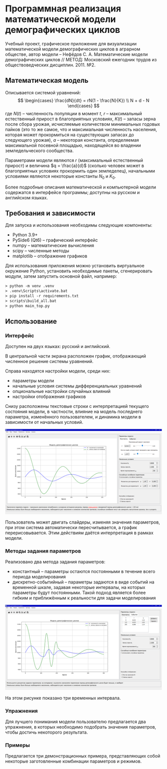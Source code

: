 # Программная реализация математической модели демографических циклов
Учебный проект, графическое приложение для визуализации математической модели демографических циклов в аграрном обществе, автор модели – Нефёдов С. А. Математические модели демографических циклов // МЕТОД: Московский ежегодник трудов из обществоведческих дисциплин. 2011. №2.

## Математическая модель
Описывается системой уравнений:
$$
\begin{cases} \frac{dN}{dt} = rN(1 - \frac{N}{K}) \\ N + d - N \end{cases}
$$
где $N(t)$ – численность популяции в момент $t$, $r$ – максимальный естественный прирост в благоприятных условиях, $K(t)$ – запасы зерна после сбора урожая, исчисляемые количеством минимальных годовых пайков (это то же самое, что и максимальная численность населения, которая может прокормиться на существующих запасах до следующего урожая), $a$ – некоторая константа, определяемая максимальной посевной площадью, находящейся во владении земледельческого сообщества.

Параметрами модели являются $r$ (максимальный естественный прирост) и величина $q = \frac{a}{d}$ (сколько человек может в благоприятных условиях прокормить один земледелец), начальными условиями являются некоторые константы $N_0$ и $K_0$.

Более подробные описания математической и компьютерной модели содержатся в интерфейсе программы; доступны на русском и английском языках.

## Требования и зависимости
Для запуска и использования необходимы следующие компоненты:
* Python 3.9+
* PySide6 (Qt6) – графический интерфейс
* numpy – математические вычисления
* scipy – численные методы
* matplotlib – отображение графиков

Для использования приложения можно установить виртуальное окружение Python, установить необходимые пакеты, сгенерировать модули, затем запустить основной файл, например:
```
> python -m venv .venv
> .venv\Scripts\activate.bat
> pip install -r requirements.txt
> scripts\build_all.bat
> python main_top.py
```
## Использование
### Интерфейс

Доступен на двух языках: русский и английский.

В центральной части экрана расположен график, отображающий численное решение системы уравнений. 

Справа находятся настройки модели, среди них:
* параметры модели
* начальные условия системы дифференциальных уравнений
* опциональные настройки случайных влияний
* настройки отображения графиков

Снизу расположены текстовые строки с интерпретацией текущего состояния модели, в частности, влияние на модель последнего параметра, изменённого пользователем, и динамика модели в зависимости от начальных условий.

![User interface](readme_data/common_UI.png)

Пользователь может двигать слайдеры, изменяя значения параметров, при этом система автоматически пересчитывается, а график перерисовывается. Этим действиям даётся интерпретация в рамках модели.

### Методы задания параметров
Реализовано два метода задания параметров:
* константный – параметры остаются постоянными в течение всего периода моделирования
* дискретно-событийный – параметры задаются в виде событий на временной шкале, задавая некоторые интервалы, на которых параметры будут постоянными. Такой подход является более гибким и приближённым к реальности для задачи моделирования 

![Discrete interface](readme_data/discrete_UI.png)

На этом рисунке показано три временных интервала.

### Упражнения
Для лучшего понимания модели пользователю предлагается два упражнения, в которых необходимо подобрать значения параметров, чтобы достичь некоторого результата.

### Примеры
Предлагается три демонстрационных примера, представляющих собой некоторые заготовленные комбинации параметров и режимов.